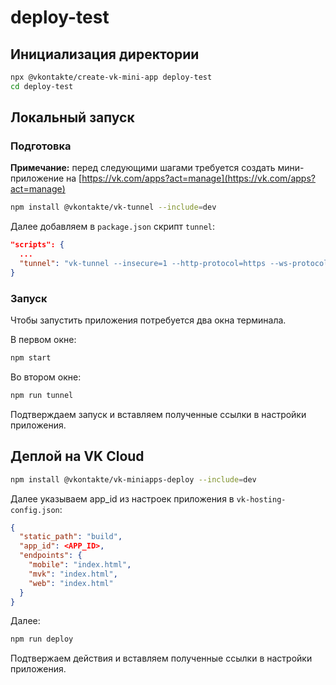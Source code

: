 # deploy-test

## Инициализация директории

```bash
npx @vkontakte/create-vk-mini-app deploy-test
cd deploy-test
```

## Локальный запуск

### Подготовка

__Примечание:__ перед следующими шагами требуется создать мини-приложение на [https://vk.com/apps?act=manage](https://vk.com/apps?act=manage)

```bash
npm install @vkontakte/vk-tunnel --include=dev
```

Далее добавляем в `package.json` скрипт `tunnel`:

```json
"scripts": {
  ...
  "tunnel": "vk-tunnel --insecure=1 --http-protocol=https --ws-protocol=wss --host=0.0.0.0 --port=10888"
}
```

### Запуск

Чтобы запустить приложения потребуется два окна терминала.

В первом окне:

```bash
npm start
```

Во втором окне:

```bash
npm run tunnel
```

Подтверждаем запуск и вставляем полученные ссылки в настройки приложения.

## Деплой на VK Cloud

```bash
npm install @vkontakte/vk-miniapps-deploy --include=dev
```

Далее указываем app_id из настроек приложения в `vk-hosting-config.json`:

```json
{
  "static_path": "build",
  "app_id": <APP_ID>,
  "endpoints": {
    "mobile": "index.html",
    "mvk": "index.html",
    "web": "index.html"
  }
}
```

Далее:

```bash
npm run deploy
```

Подтвержаем действия и вставляем полученные ссылки в настройки приложения.